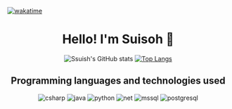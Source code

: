 [![wakatime](https://wakatime.com/badge/user/9b3ba871-64b5-40a8-ab9f-b8fa0ce57b36.svg)](https://wakatime.com/@9b3ba871-64b5-40a8-ab9f-b8fa0ce57b36)
<div align="center">
<h1> Hello! I'm Suisoh 🍥 </h1>

![Ssuish's GitHub stats](https://github-readme-stats.vercel.app/api?username=ssuish&count_private=true&theme=radical&show_icons=true)
[![Top Langs](https://github-readme-stats.vercel.app/api/top-langs/?username=ssuish&theme=radical&layout=compact)](https://github.com/anuraghazra/github-readme-stats)

## Programming languages and technologies used
![csharp](https://img.shields.io/badge/C%23-239120?style=for-the-badge&logo=c-sharp&logoColor=white)
![java](https://img.shields.io/badge/Java-DC322F?style=for-the-badge&logo=java&logoColor=white)
![python](https://img.shields.io/badge/Python-14354C?style=for-the-badge&logo=python&logoColor=white)
![net](https://img.shields.io/badge/.NET-5C2D91?style=for-the-badge&logo=.net&logoColor=white)
![mssql](https://img.shields.io/badge/Microsoft_SQL_Server-CC2927?style=for-the-badge&logo=microsoft-sql-server&logoColor=white)
![postgresql](https://img.shields.io/badge/PostgreSQL-4169E1?style=for-the-badge&logo=postgresql&logoColor=white)

</div>

